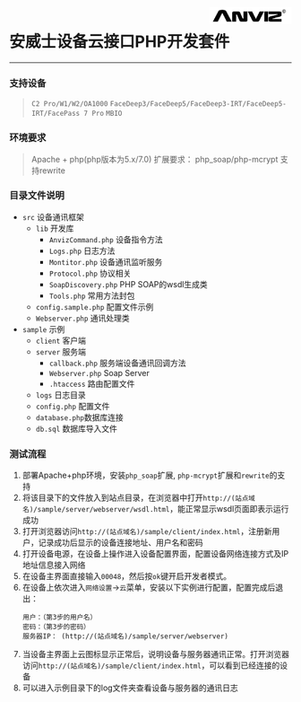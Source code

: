 <img src="logo.png" style="height:30px;" align="right" />

# 安威士设备云接口PHP开发套件

------------

### 支持设备
> `C2 Pro/W1/W2/OA1000`
> `FaceDeep3/FaceDeep5/FaceDeep3-IRT/FaceDeep5-IRT/FacePass 7 Pro`
> `MBIO`

### 环境要求
> Apache + php(php版本为5.x/7.0)
> 扩展要求： php_soap/php-mcrypt
> 支持rewrite

### 目录文件说明
* `src`             设备通讯框架
    * `lib`             开发库
        * `AnvizCommand.php`    设备指令方法
        * `Logs.php`            日志方法
        * `Montitor.php`        设备通讯监听服务
        * `Protocol.php`        协议相关
        * `SoapDiscovery.php`   PHP SOAP的wsdl生成类
        * `Tools.php`           常用方法封包
    * `config.sample.php`          配置文件示例
    * `Webserver.php`       通讯处理类
* `sample`          示例
    * `client`      客户端
    * `server`      服务端
        * `callback.php`    服务端设备通讯回调方法
        * `Webserver.php`   Soap Server
        * `.htaccess`       路由配置文件
    * `logs`        日志目录
    * `config.php`  配置文件
    * `database.php`数据库连接
    * `db.sql`      数据库导入文件

### 测试流程
1. 部署Apache+php环境，安装`php_soap`扩展, `php-mcrypt`扩展和`rewrite`的支持
2. 将该目录下的文件放入到站点目录，在浏览器中打开`http://(站点域名)/sample/server/webserver/wsdl.html`，能正常显示wsdl页面即表示运行成功
3. 打开浏览器访问`http://(站点域名)/sample/client/index.html`，注册新用户，记录成功后显示的设备连接地址、用户名和密码
4. 打开设备电源，在设备上操作进入设备配置界面，配置设备网络连接方式及IP地址信息接入网络
4. 在设备主界面直接输入`00048`，然后按`ok`键开启开发者模式。
5. 在设备上依次进入`网络设置`->`云`菜单，安装以下实例进行配置，配置完成后退出：
    ```
    用户：（第3步的用户名）
    密码：（第3步的密码）
    服务器IP： (http://(站点域名)/sample/server/webserver)
    ```
6. 当设备主界面上云图标显示正常后，说明设备与服务器通讯正常。打开浏览器访问`http://(站点域名)/sample/client/index.html`，可以看到已经连接的设备
7. 可以进入示例目录下的log文件夹查看设备与服务器的通讯日志
